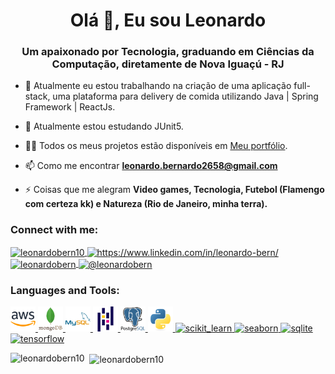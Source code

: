 <h1 align="center">Olá 👋, Eu sou Leonardo</h1>
<h3 align="center">Um apaixonado por Tecnologia, graduando em Ciências da Computação, diretamente de Nova Iguaçú - RJ</h3>


- 🔭 Atualmente eu estou trabalhando na criação de uma aplicação full-stack, uma plataforma para delivery de comida utilizando Java | Spring Framework | ReactJs.

- 🌱 Atualmente estou estudando JUnit5.

- 👨‍💻 Todos os meus projetos estão disponíveis em [Meu portfólio](https://portfolio-leonardo25.vercel.app/).

- 📫 Como me encontrar **leonardo.bernardo2658@gmail.com**

- ⚡ Coisas que me alegram **Video games, Tecnologia, Futebol (Flamengo com certeza kk) e Natureza (Rio de Janeiro, minha terra).**

<h3 align="left">Connect with me:</h3>
<p align="left">
  <a href="https://twitter.com/leonardobern10" target="blank">
    <img align="center" src="https://raw.githubusercontent.com/rahuldkjain/github-profile-readme-generator/master/src/images/icons/Social/twitter.svg" alt="leonardobern10" height="30" width="40" />
  </a>
  <a href="[https://linkedin.com/in/https://www.linkedin.com/in/leonardo-bern/](https://www.linkedin.com/in/leonardo-bern/)" target="blank">
    <img align="center" src="https://raw.githubusercontent.com/rahuldkjain/github-profile-readme-generator/master/src/images/icons/Social/linked-in-alt.svg" alt="https://www.linkedin.com/in/leonardo-bern/" height="30" width="40" />
  </a>
  <a href="https://kaggle.com/leonardobern" target="blank">
    <img align="center" src="https://raw.githubusercontent.com/rahuldkjain/github-profile-readme-generator/master/src/images/icons/Social/kaggle.svg" alt="leonardobern" height="30" width="40" />
  </a>
  <a href="https://instagram.com/@leonardobern" target="blank">
    <img align="center" src="https://raw.githubusercontent.com/rahuldkjain/github-profile-readme-generator/master/src/images/icons/Social/instagram.svg" alt="@leonardobern" height="30" width="40" />
  </a>
</p>

<h3 align="left">Languages and Tools:</h3>
<p align="left"> 
  <a href="https://aws.amazon.com" target="_blank" rel="noreferrer"> 
    <img src="https://raw.githubusercontent.com/devicons/devicon/master/icons/amazonwebservices/amazonwebservices-original-wordmark.svg" alt="aws" width="40" height="40"/> 
  </a> 
  <a href="https://www.mongodb.com/" target="_blank" rel="noreferrer"> 
    <img src="https://raw.githubusercontent.com/devicons/devicon/master/icons/mongodb/mongodb-original-wordmark.svg" alt="mongodb" width="40" height="40"/> 
  </a> 
  <a href="https://www.mysql.com/" target="_blank" rel="noreferrer"> 
    <img src="https://raw.githubusercontent.com/devicons/devicon/master/icons/mysql/mysql-original-wordmark.svg" alt="mysql" width="40" height="40"/> 
  </a> 
  <a href="https://pandas.pydata.org/" target="_blank" rel="noreferrer"> 
    <img src="https://raw.githubusercontent.com/devicons/devicon/2ae2a900d2f041da66e950e4d48052658d850630/icons/pandas/pandas-original.svg" alt="pandas" width="40" height="40"/> 
  </a> 
  <a href="https://www.postgresql.org" target="_blank" rel="noreferrer"> 
    <img src="https://raw.githubusercontent.com/devicons/devicon/master/icons/postgresql/postgresql-original-wordmark.svg" alt="postgresql" width="40" height="40"/> 
  </a> 
  <a href="https://www.python.org" target="_blank" rel="noreferrer"> 
    <img src="https://raw.githubusercontent.com/devicons/devicon/master/icons/python/python-original.svg" alt="python" width="40" height="40"/> 
  </a> 
  <a href="https://scikit-learn.org/" target="_blank" rel="noreferrer"> 
    <img src="https://upload.wikimedia.org/wikipedia/commons/0/05/Scikit_learn_logo_small.svg" alt="scikit_learn" width="40" height="40"/> 
  </a> 
  <a href="https://seaborn.pydata.org/" target="_blank" rel="noreferrer"> 
    <img src="https://seaborn.pydata.org/_images/logo-mark-lightbg.svg" alt="seaborn" width="40" height="40"/> 
  </a> 
  <a href="https://www.sqlite.org/" target="_blank" rel="noreferrer"> 
    <img src="https://www.vectorlogo.zone/logos/sqlite/sqlite-icon.svg" alt="sqlite" width="40" height="40"/> 
  </a> 
  <a href="https://www.tensorflow.org" target="_blank" rel="noreferrer"> 
    <img src="https://www.vectorlogo.zone/logos/tensorflow/tensorflow-icon.svg" alt="tensorflow" width="40" height="40"/> 
  </a> 
</p>

<p>
  <img align="left" src="https://github-readme-stats.vercel.app/api/top-langs?username=leonardobern10&show_icons=true&locale=en&layout=compact" alt="leonardobern10" />
</p>

<p>&nbsp;
  <img align="center" src="https://github-readme-stats.vercel.app/api?username=leonardobern10&show_icons=true&locale=en" alt="leonardobern10" />
</p>


<!---
Leonardobern10/Leonardobern10 is a ✨ special ✨ repository because its `README.md` (this file) appears on your GitHub profile.
You can click the Preview link to take a look at your changes.
--->
